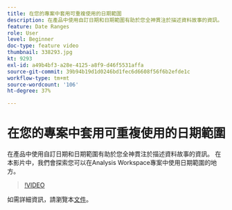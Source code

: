 ```yaml
---
title: 在您的專案中套用可重複使用的日期範圍
description: 在產品中使用自訂日期和日期範圍有助於您全神貫注於描述資料故事的資訊。 在本影片中，我們會探索您可以在 Analysis Workspace 專案中使用資料範圍的地方。
feature: Date Ranges
role: User
level: Beginner
doc-type: feature video
thumbnail: 338293.jpg
kt: 9293
exl-id: a49b4bf3-a28e-4125-a8f9-d46f5531affa
source-git-commit: 39b94b19d1d0246bd1fec6d6608f56f6b2efde1c
workflow-type: tm+mt
source-wordcount: '106'
ht-degree: 37%

---
```


# 在您的專案中套用可重複使用的日期範圍

在產品中使用自訂日期和日期範圍有助於您全神貫注於描述資料故事的資訊。 在本影片中，我們會探索您可以在Analysis Workspace專案中使用日期範圍的地方。

>[!VIDEO](https://video.tv.adobe.com/v/338293/?quality=12&learn=on)

如需詳細資訊，請瀏覽本[文件](https://experienceleague.adobe.com/en/docs/analytics/analyze/analysis-workspace/components/calendar-date-ranges/calendar)。
